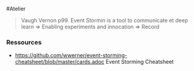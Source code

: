 #Atelier 

> Vaugh Vernon p99. Event Stormin is a tool to communicate et deep learn
> => Enabling experiments and innocation
> => Record
### Ressources 

- https://github.com/wwerner/event-storming-cheatsheet/blob/master/cards.adoc
  Event Storming Cheatsheet